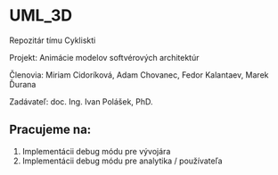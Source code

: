 # UML_3D
Repozitár tímu Cykliskti

Projekt: Animácie modelov softvérových architektúr

Členovia: Miriam Cidoríková, Adam Chovanec, Fedor Kalantaev, Marek Ďurana

Zadávateľ: doc. Ing. Ivan Polášek, PhD.
## **Pracujeme na:**
1. Implementácii debug módu pre vývojára
2. Implementácii debug módu pre analytika / používateľa
